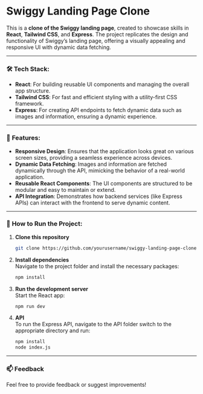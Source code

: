 # Swiggy Landing Page Clone

This is a **clone of the Swiggy landing page**, created to showcase skills in **React**, **Tailwind CSS**, and **Express**. The project replicates the design and functionality of Swiggy’s landing page, offering a visually appealing and responsive UI with dynamic data fetching.

---

### 🛠️ **Tech Stack:**

- **React**: For building reusable UI components and managing the overall app structure.
- **Tailwind CSS**: For fast and efficient styling with a utility-first CSS framework.
- **Express**: For creating API endpoints to fetch dynamic data such as images and information, ensuring a dynamic experience.

---

### 🌟 **Features:**

- **Responsive Design**: Ensures that the application looks great on various screen sizes, providing a seamless experience across devices.
- **Dynamic Data Fetching**: Images and information are fetched dynamically through the API, mimicking the behavior of a real-world application.
- **Reusable React Components**: The UI components are structured to be modular and easy to maintain or extend.
- **API Integration**: Demonstrates how backend services (like Express APIs) can interact with the frontend to serve dynamic content.

---


### 🚀 **How to Run the Project:**

1. **Clone this repository**  
   ```bash
   git clone https://github.com/yourusername/swiggy-landing-page-clone.git
   ```

2. **Install dependencies**  
   Navigate to the project folder and install the necessary packages:
   ```bash
   npm install
   ```

3. **Run the development server**  
   Start the React app:
   ```bash
   npm run dev
   ```

4. **API**  
   To run the Express API, navigate to the API folder switch to the appropriate directory and run:
   ```bash
   npm install
   node index.js
   ```

---

### 📫 **Feedback**  
Feel free to provide feedback or suggest improvements!
